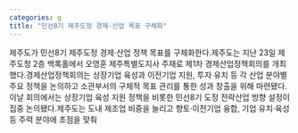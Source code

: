 ```yaml
---
categories: g
title: "민선8기 제주도정 경제·산업 목표 구체화"
---
```

제주도가 민선8기 제주도정 경제·산업 정책 목표를 구체화한다.제주도는 지난 23일 제주도청 2층 백록홀에서 오영훈 제주특별도지사 주재로 제1차 경제산업정책회의를 개최했다.경제산업정책회의는 상장기업 육성과 이전기업 지원, 투자 유치 등 각 산업 분야별 주요 정책을 논의하고 소관부서의 구체적 목표 관리를 통한 성과 창출을 위해 마련됐다.이날 회의에서는 상장기업 육성 지원 정책을 비롯한 민선8기 도정 전략산업 방향 설정이 집중 논의됐다.제주도는 도내 제조업 비중을 늘리고 향토·이전기업 융합, 기업 유치·육성 등 주력 분야에 초점을 맞춰